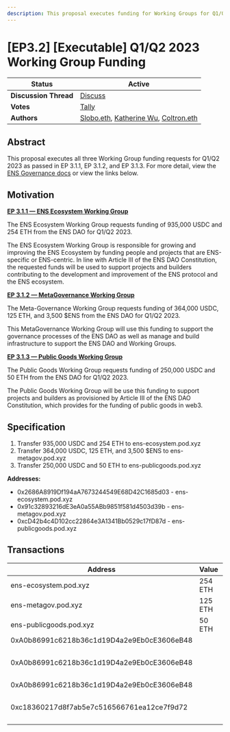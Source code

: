 ```yaml
---
description: This proposal executes funding for Working Groups for Q1/Q2 2023.
---
```


# \[EP3.2] \[Executable] Q1/Q2 2023 Working Group Funding

| **Status**            | Active                                                                                                                                             |
| --------------------- | -------------------------------------------------------------------------------------------------------------------------------------------------- |
| **Discussion Thread** | [Discuss](https://discuss.ens.domains/t/ep-3-2-executable-q1-q2-2023-working-group-funding/16123)                                                  |
| **Votes**             | [Tally](https://www.tally.xyz/gov/ens/proposal/105292919185331921858643224173178583901390266903267892669205105842869373522526)                     |
| **Authors**           | [Slobo.eth](https://twitter.com/AlexSlobodnik), [Katherine Wu](https://twitter.com/katherineykwu), [Coltron.eth](https://twitter.com/Coltron\_eth) |

## Abstract

This proposal executes all three Working Group funding requests for Q1/Q2 2023 as passed in EP 3.1.1, EP 3.1.2, and EP 3.1.3. For more detail, view the [ENS Governance docs](https://docs.ens.domains/v/governance/governance-proposals/term-3) or view the links below.

## Motivation

[**EP 3.1.1 — ENS Ecosystem Working Group**](https://docs.ens.domains/v/governance/governance-proposals/term-3/ep3.1.1-social-q1-q2-2023-funding-request-ens-ecosystem-working-group)

The ENS Ecosystem Working Group requests funding of 935,000 USDC and 254 ETH from the ENS DAO for Q1/Q2 2023.

The ENS Ecosystem Working Group is responsible for growing and improving the ENS Ecosystem by funding people and projects that are ENS-specific or ENS-centric. In line with Article III of the ENS DAO Constitution, the requested funds will be used to support projects and builders contributing to the development and improvement of the ENS protocol and the ENS ecosystem.

[**EP 3.1.2 — MetaGovernance Working Group**](https://docs.ens.domains/v/governance/governance-proposals/term-3/ep3.1.2-social-q1-q2-2023-funding-request-meta-governance-working-group)

The Meta-Governance Working Group requests funding of 364,000 USDC, 125 ETH, and 3,500 $ENS from the ENS DAO for Q1/Q2 2023.

This MetaGovernance Working Group will use this funding to support the governance processes of the ENS DAO as well as manage and build infrastructure to support the ENS DAO and Working Groups.

[**EP 3.1.3 — Public Goods Working Group**](https://docs.ens.domains/v/governance/governance-proposals/term-3/ep3.1.3-social-q1-q2-2023-funding-request-public-goods-working-group)

The Public Goods Working Group requests funding of 250,000 USDC and 50 ETH from the ENS DAO for Q1/Q2 2023.

The Public Goods Working Group will be use this funding to support projects and builders as provisioned by Article III of the ENS DAO Constitution, which provides for the funding of public goods in web3.

## Specification

1. Transfer 935,000 USDC and 254 ETH to ens-ecosystem.pod.xyz
2. Transfer 364,000 USDC, 125 ETH, and 3,500 $ENS to ens-metagov.pod.xyz
3. Transfer 250,000 USDC and 50 ETH to ens-publicgoods.pod.xyz

**Addresses:**

* 0x2686A8919Df194aA7673244549E68D42C1685d03 - ens-ecosystem.pod.xyz
* 0x91c32893216dE3eA0a55ABb9851f581d4503d39b - ens-metagov.pod.xyz
* 0xcD42b4c4D102cc22864e3A1341Bb0529c17fD87d - ens-publicgoods.pod.xyz

## Transactions

| Address                                    | Value   | Function | Argument | Value                   |
| ------------------------------------------ | ------- | -------- | -------- | ----------------------- |
| ens-ecosystem.pod.xyz                      | 254 ETH |          |          |                         |
| ens-metagov.pod.xyz                        | 125 ETH |          |          |                         |
| ens-publicgoods.pod.xyz                    | 50 ETH  |          |          |                         |
| 0xA0b86991c6218b36c1d19D4a2e9Eb0cE3606eB48 |         | transfer | to       | ens-ecosystem.pod.xyz   |
|                                            |         |          | value    | 935000000000            |
| 0xA0b86991c6218b36c1d19D4a2e9Eb0cE3606eB48 |         | transfer | to       | ens-metagov.pod.xyz     |
|                                            |         |          | value    | 364000000000            |
| 0xA0b86991c6218b36c1d19D4a2e9Eb0cE3606eB48 |         | transfer | to       | ens-publicgoods.pod.xyz |
|                                            |         |          | value    | 250000000000            |
| 0xc18360217d8f7ab5e7c516566761ea12ce7f9d72 |         | transfer | to       | ens-metagov.pod.xyz     |
|                                            |         |          | value    | 3500000000000000000000  |
